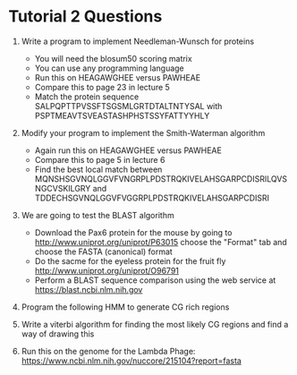 # Tutorial 2 Questions
1. Write a program to implement Needleman-Wunsch for proteins
    * You will need the blosum50 scoring matrix
    * You can use any programming language
    * Run this on HEAGAWGHEE versus PAWHEAE
    * Compare this to page 23 in lecture 5
    * Match the protein sequence SALPQPTTPVSSFTSGSMLGRTDTALTNTYSAL with PSPTMEAVTSVEASTASHPHSTSSYFATTYYHLY

2. Modify your program to implement the Smith-Waterman algorithm
    * Again run this on HEAGAWGHEE versus PAWHEAE
    * Compare this to page 5 in lecture 6
    * Find the best local match between MQNSHSGVNQLGGVFVNGRPLPDSTRQKIVELAHSGARPCDISRILQVSNGCVSKILGRY and TDDECHSGVNQLGGVFVGGRPLPDSTRQKIVELAHSGARPCDISRI

3. We are going to test the BLAST algorithm
    * Download the Pax6 protein for the mouse by going to http://www.uniprot.org/uniprot/P63015 choose the "Format" tab and choose the FASTA (canonical) format
    * Do the sacme for the eyeless protein for the fruit fly http://www.uniprot.org/uniprot/O96791
    * Perform a BLAST sequence comparison using the web service at https://blast.ncbi.nlm.nih.gov

4. Program the following HMM to generate CG rich regions

5. Write a viterbi algorithm for finding the most likely CG regions and find a way of drawing this

6. Run this on the genome for the Lambda Phage: https://www.ncbi.nlm.nih.gov/nuccore/215104?report=fasta